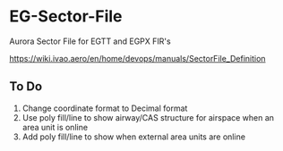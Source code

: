 # EG-Sector-File
Aurora Sector File for EGTT and EGPX FIR's



https://wiki.ivao.aero/en/home/devops/manuals/SectorFile_Definition


## To Do

1) Change coordinate format to Decimal format
2) Use poly fill/line to show airway/CAS structure for airspace when an area unit is online
3) Add poly fill/line to show when external area units are online